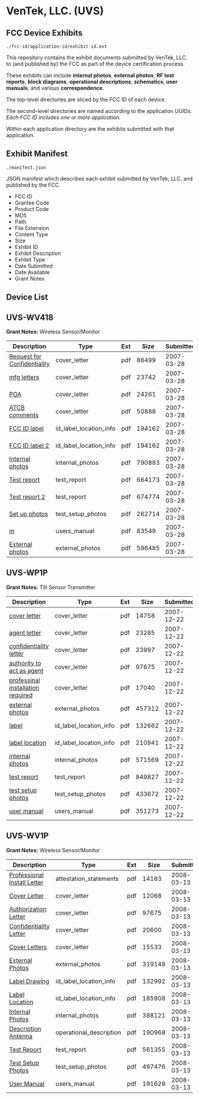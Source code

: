 # VenTek, LLC. (UVS)
## FCC Device Exhibits

```
./fcc-id/application-id/exhibit-id.ext
```

This repository contains the exhibit documents submitted by VenTek, LLC. to (and published by) the FCC as part of the device certification process.

These exhibits can include **internal photos**, **external photos**, **RF test reports**, **block diagrams**, **operational descriptions**, **schematics**, **user manuals**, and various **correspondence**.

The top-level directories are sliced by the FCC ID of each device.

The second-level directories are named according to the application UUIDs. *Each FCC ID includes one or more application.*

Within each application directory are the exhibits submitted with that application. 

## Exhibit Manifest

```
./manifest.json
```

JSON manifest which describes each exhibit submitted by VenTek, LLC. and published by the FCC.

- FCC ID
- Grantee Code
- Product Code
- MD5
- Path
- File Extension
- Content Type
- Size
- Exhibit ID
- Exhibit Description
- Exhibit Type
- Date Submitted
- Date Available
- Grant Notes

## Device List
## UVS-WV418
**Grant Notes:** Wireless Sensor/Monitor

| Description | Type | Ext | Size | Submitted | Available |
| ----------- | ---- | --- | ---- | --------- | --------- |
| [Request for Confidentiality](UVS-WV418/002f5cc9ccc48211159f2c116bb12ba2/773565.pdf) | cover_letter | pdf | 86499 | 2007-03-28 | 2007-03-29 |
| [mfg letters](UVS-WV418/002f5cc9ccc48211159f2c116bb12ba2/773566.pdf) | cover_letter | pdf | 23742 | 2007-03-28 | 2007-03-29 |
| [POA](UVS-WV418/002f5cc9ccc48211159f2c116bb12ba2/773567.pdf) | cover_letter | pdf | 24261 | 2007-03-28 | 2007-03-29 |
| [ATCB comments](UVS-WV418/002f5cc9ccc48211159f2c116bb12ba2/773568.pdf) | cover_letter | pdf | 50888 | 2007-03-28 | 2007-03-29 |
| [FCC ID label](UVS-WV418/002f5cc9ccc48211159f2c116bb12ba2/773571.pdf) | id_label_location_info | pdf | 194162 | 2007-03-28 | 2007-03-29 |
| [FCC ID label 2](UVS-WV418/002f5cc9ccc48211159f2c116bb12ba2/773571.pdf) | id_label_location_info | pdf | 194162 | 2007-03-28 | 2007-03-29 |
| [Internal photos](UVS-WV418/002f5cc9ccc48211159f2c116bb12ba2/773573.pdf) | internal_photos | pdf | 790883 | 2007-03-28 | 2007-03-29 |
| [Test report](UVS-WV418/002f5cc9ccc48211159f2c116bb12ba2/773577.pdf) | test_report | pdf | 664173 | 2007-03-28 | 2007-03-29 |
| [Test report 2](UVS-WV418/002f5cc9ccc48211159f2c116bb12ba2/773578.pdf) | test_report | pdf | 674774 | 2007-03-28 | 2007-03-29 |
| [Set up photos](UVS-WV418/002f5cc9ccc48211159f2c116bb12ba2/773579.pdf) | test_setup_photos | pdf | 262714 | 2007-03-28 | 2007-03-29 |
| [m](UVS-WV418/002f5cc9ccc48211159f2c116bb12ba2/773580.pdf) | users_manual | pdf | 83549 | 2007-03-28 | 2007-03-29 |
| [External photos](UVS-WV418/002f5cc9ccc48211159f2c116bb12ba2/773570.pdf) | external_photos | pdf | 596485 | 2007-03-28 | 2007-03-29 |
## UVS-WP1P
**Grant Notes:** Tilt Sensor Transmitter

| Description | Type | Ext | Size | Submitted | Available |
| ----------- | ---- | --- | ---- | --------- | --------- |
| [cover letter](UVS-WP1P/1e21b27a845d7461b272376c9b6d4193/883356.pdf) | cover_letter | pdf | 14758 | 2007-12-22 | 2007-12-26 |
| [agent letter](UVS-WP1P/1e21b27a845d7461b272376c9b6d4193/883357.pdf) | cover_letter | pdf | 23285 | 2007-12-22 | 2007-12-26 |
| [confidentiality letter](UVS-WP1P/1e21b27a845d7461b272376c9b6d4193/883358.pdf) | cover_letter | pdf | 23997 | 2007-12-22 | 2007-12-26 |
| [authority to act as agent](UVS-WP1P/1e21b27a845d7461b272376c9b6d4193/883359.pdf) | cover_letter | pdf | 97675 | 2007-12-22 | 2007-12-26 |
| [professinal installation required](UVS-WP1P/1e21b27a845d7461b272376c9b6d4193/883360.pdf) | cover_letter | pdf | 17040 | 2007-12-22 | 2007-12-26 |
| [external photos](UVS-WP1P/1e21b27a845d7461b272376c9b6d4193/883361.pdf) | external_photos | pdf | 457312 | 2007-12-22 | 2007-12-26 |
| [label](UVS-WP1P/1e21b27a845d7461b272376c9b6d4193/883363.pdf) | id_label_location_info | pdf | 132662 | 2007-12-22 | 2007-12-26 |
| [label location](UVS-WP1P/1e21b27a845d7461b272376c9b6d4193/883364.pdf) | id_label_location_info | pdf | 210941 | 2007-12-22 | 2007-12-26 |
| [internal photos](UVS-WP1P/1e21b27a845d7461b272376c9b6d4193/883362.pdf) | internal_photos | pdf | 571569 | 2007-12-22 | 2007-12-26 |
| [test report](UVS-WP1P/1e21b27a845d7461b272376c9b6d4193/883367.pdf) | test_report | pdf | 849827 | 2007-12-22 | 2007-12-26 |
| [test setup photos](UVS-WP1P/1e21b27a845d7461b272376c9b6d4193/883368.pdf) | test_setup_photos | pdf | 433672 | 2007-12-22 | 2007-12-26 |
| [user manual](UVS-WP1P/1e21b27a845d7461b272376c9b6d4193/883369.pdf) | users_manual | pdf | 351273 | 2007-12-22 | 2007-12-26 |
## UVS-WV1P
**Grant Notes:** Wireless Sensor/Monitor

| Description | Type | Ext | Size | Submitted | Available |
| ----------- | ---- | --- | ---- | --------- | --------- |
| [Professional Install Letter](UVS-WV1P/db6b22ead18208fbb8bd7ec953b8dd70/914286.pdf) | attestation_statements | pdf | 14183 | 2008-03-13 | 2008-03-14 |
| [Cover Letter](UVS-WV1P/db6b22ead18208fbb8bd7ec953b8dd70/914283.pdf) | cover_letter | pdf | 12068 | 2008-03-13 | 2008-03-14 |
| [Authorization Letter](UVS-WV1P/db6b22ead18208fbb8bd7ec953b8dd70/914284.pdf) | cover_letter | pdf | 97675 | 2008-03-13 | 2008-03-14 |
| [Confidentiality Letter](UVS-WV1P/db6b22ead18208fbb8bd7ec953b8dd70/914285.pdf) | cover_letter | pdf | 20600 | 2008-03-13 | 2008-03-14 |
| [Cover Letters](UVS-WV1P/db6b22ead18208fbb8bd7ec953b8dd70/914287.pdf) | cover_letter | pdf | 15533 | 2008-03-13 | 2008-03-14 |
| [External Photos](UVS-WV1P/db6b22ead18208fbb8bd7ec953b8dd70/914289.pdf) | external_photos | pdf | 319148 | 2008-03-13 | 2008-03-14 |
| [Label Drawing](UVS-WV1P/db6b22ead18208fbb8bd7ec953b8dd70/914291.pdf) | id_label_location_info | pdf | 132992 | 2008-03-13 | 2008-03-14 |
| [Label Location](UVS-WV1P/db6b22ead18208fbb8bd7ec953b8dd70/914292.pdf) | id_label_location_info | pdf | 185908 | 2008-03-13 | 2008-03-14 |
| [Internal Photos](UVS-WV1P/db6b22ead18208fbb8bd7ec953b8dd70/914290.pdf) | internal_photos | pdf | 388121 | 2008-03-13 | 2008-03-14 |
| [Description Antenna](UVS-WV1P/db6b22ead18208fbb8bd7ec953b8dd70/914294.pdf) | operational_description | pdf | 190968 | 2008-03-13 | 2008-03-14 |
| [Test Report](UVS-WV1P/db6b22ead18208fbb8bd7ec953b8dd70/914296.pdf) | test_report | pdf | 561355 | 2008-03-13 | 2008-03-14 |
| [Test Setup Photos](UVS-WV1P/db6b22ead18208fbb8bd7ec953b8dd70/914297.pdf) | test_setup_photos | pdf | 497476 | 2008-03-13 | 2008-03-14 |
| [User Manual](UVS-WV1P/db6b22ead18208fbb8bd7ec953b8dd70/914298.pdf) | users_manual | pdf | 191629 | 2008-03-13 | 2008-03-14 |

